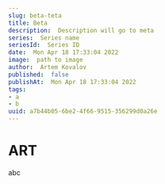 ```yaml
---
slug: beta-teta
title: Beta
description:  Description will go to meta
series:  Series name
seriesId:  Series ID
date:  Mon Apr 18 17:33:04 2022
image:  path to image
author:  Artem Kovalov
published:  false
publishAt:  Mon Apr 18 17:33:04 2022
tags:
- a
- b
uuid: a7b44b05-6be2-4f66-9515-356299d0a26e
---
```



# ART

abc
